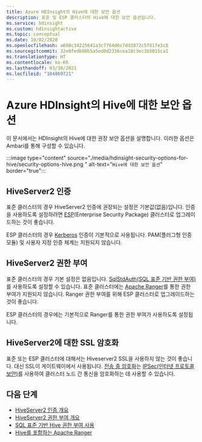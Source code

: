 ```yaml
---
title: Azure HDInsight의 Hive에 대한 보안 옵션
description: 표준 및 ESP 클러스터의 Hive에 대한 보안 옵션입니다.
ms.service: hdinsight
ms.custom: hdinsightactive
ms.topic: conceptual
ms.date: 10/02/2020
ms.openlocfilehash: a608c34225641a3c7764d6c7dd3872c5f61fe3c8
ms.sourcegitcommit: 32e0fedb80b5a5ed0d2336cea18c3ec3b5015ca1
ms.translationtype: HT
ms.contentlocale: ko-KR
ms.lasthandoff: 03/30/2021
ms.locfileid: "104869721"
---
```

# <a name="security-options-for-hive-in-azure-hdinsight"></a>Azure HDInsight의 Hive에 대한 보안 옵션

이 문서에서는 HDInsight의 Hive에 대한 권장 보안 옵션을 설명합니다. 이러한 옵션은 Ambari를 통해 구성할 수 있습니다.

:::image type="content" source="./media/hdinsight-security-options-for-hive/security-options-hive.png " alt-text="`Hive에 대한 보안 옵션`" border="true":::

## <a name="hiveserver2-authentication"></a>HiveServer2 인증

표준 클러스터의 경우 HiveServer2 인증에 권장되는 설정은 기본값(없음)입니다. 인증을 사용하도록 설정하려면 [ESP](../domain-joined/hdinsight-security-overview.md)(Enterprise Security Package) 클러스터로 업그레이드하는 것이 좋습니다. 

ESP 클러스터의 경우 [Kerberos](https://web.mit.edu/Kerberos/) 인증이 기본적으로 사용됩니다. PAM(플러그형 인증 모듈) 및 사용자 지정 인증 체계는 지원되지 않습니다.

## <a name="hiveserver2-authorization"></a>HiveServer2 권한 부여

표준 클러스터의 경우 기본 설정은 없음입니다. [SqlStdAuth(SQL 표준 기반 권한 부여)](https://cwiki.apache.org/confluence/display/Hive/SQL+Standard+based+hive+authorization)를 사용하도록 설정할 수 있습니다. 표준 클러스터에는 [Apache Ranger](https://ranger.apache.org/)를 통한 권한 부여가 지원되지 않습니다. Ranger 권한 부여를 위해 ESP 클러스터로 업그레이드하는 것이 좋습니다. 

ESP 클러스터의 경우에는 기본적으로 Ranger를 통한 권한 부여가 사용하도록 설정됩니다. 


## <a name="ssl-encryption-for-hiveserver2"></a>HiveServer2에 대한 SSL 암호화

표준 또는 ESP 클러스터에 대해서는 Hiveserver2 SSL을 사용하지 않는 것이 좋습니다. 대신 SSL이 게이트웨이에서 사용됩니다. [전송 중 암호화](../domain-joined/encryption-in-transit.md)는 [IPSec(인터넷 프로토콜 보안)](https://en.wikipedia.org/wiki/IPsec)를 사용하여 클러스터 노드 간 통신을 암호화하는 데 사용할 수 있습니다.


## <a name="next-steps"></a>다음 단계
* [HiveServer2 인증 개요](https://cwiki.apache.org/confluence/display/Hive/Setting+up+HiveServer2#SettingUpHiveServer2-Authentication/SecurityConfiguration)
* [HiveServer2 권한 부여 개요](https://cwiki.apache.org/confluence/display/Hive/LanguageManual+Authorization)
* [SQL 표준 기반 Hive 권한 부여 사용](https://community.cloudera.com/t5/Community-Articles/Getting-started-with-SQLStdAuth/ta-p/244263)
* [Hive를 포함하는 Apache Ranger](../domain-joined/apache-domain-joined-run-hive.md)
